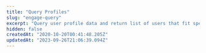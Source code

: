 ```yaml
---
title: "Query Profiles"
slug: "engage-query"
excerpt: "Query user profile data and return list of users that fit specified parameters.\n\nAPI responses will return at most `page_size` records for each request. To request additional records, callers should repeat their call to the api using the same `where` param, but provide a `session_id` parameter with a value taken from the first response, and include a `page` parameter with a value one greater than the value of page in the response.\n\nA caller trying to retrieve all of the records for a particular query might use an algorithm something like this:\n\n```javascript\n// Get the first page of data associated with our selector expression\nthis_page = query_api(where=YOUR_SELECTOR_EXPRESSION)\ndo_something_with_response(this_page)\n\n// If we get fewer records than the page_sized returned with our results,\n// then there are no more records to get. Otherwise, keep querying for additional pages.\nwhile (length of this_page.results) >= this_page.page_size:\n    next_page_number = this_page.page + 1\n    this_page = query_api(where=YOUR_SELECTOR_EXPRESSION, session_id=this_page.session_id, page=next_page_number)\n    do_something_with_response(this_page)\n```"
hidden: false
createdAt: "2020-10-20T00:41:48.205Z"
updatedAt: "2023-09-26T21:06:39.094Z"
---
```

